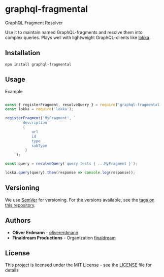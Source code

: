 # graphql-fragmental
GraphQL Fragment Resolver

Use it to maintain named GraphQL-fragments and resolve them into complex queries. 
Plays well with lightweight GraphQL-clients like [lokka](https://www.npmjs.com/package/lokka).

## Installation

`npm install graphql-fragmental`

## Usage

Example

```js

const { registerFragment, resolveQuery } = require('graphql-fragmental');
const lokka = require('lokka');

registerFragment('MyFragment', `
        description
        { 
            url
            id
            type
            subType
         }
    `);

const query = resolveQuery(`query tests { ...MyFragment }`);

lokka.query(query).then(response => console.log(response));

```

## Versioning

We use [SemVer](http://semver.org/) for versioning. For the versions available, see the [tags on this repository](https://github.com/finaldream/fragmental/tags). 

## Authors

* **Oliver Erdmann** - [olivererdmann](https://github.com/olivererdmann)
* **Finaldream Productions** - Organization [finaldream](https://github.com/finaldream)

## License

This project is licensed under the MIT License - see the [LICENSE](LICENSE) file for details
